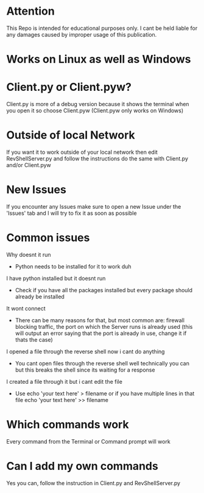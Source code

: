 # Attention
This Repo is intended for educational purposes only. I cant be held liable for any damages 
caused by improper usage of this publication.

# Works on Linux as well as Windows

# Client.py or Client.pyw?
Client.py is more of a debug version because it shows the terminal when you open it so choose Client.pyw (Client.pyw only works on Windows)

# Outside of local Network
If you want it to work outside of your local network then edit RevShellServer.py and follow the instructions do the same with Client.py and/or Client.pyw

# New Issues
If you encounter any Issues make sure to open a new Issue under the 'Issues' tab and I will try to fix it as soon as possible

# Common issues
Why doesnt it run
- Python needs to be installed for it to work duh

I have python installed but it doesnt run
- Check if you have all the packages installed but every package should already be installed

It wont connect
- There can be many reasons for that, but most common are: firewall blocking traffic, the port on which the Server runs is already used (this will output an error saying that the port is already in use, change it if thats the case)

I opened a file through the reverse shell now i cant do anything
- You cant open files through the reverse shell well technically you can but this breaks the shell since its waiting for a response

I created a file through it but i cant edit the file
- Use echo 'your text here' > filename or if you have multiple lines in that file echo 'your text here' >> filename

# Which commands work
Every command from the Terminal or Command prompt will work

# Can I add my own commands
Yes you can, follow the instruction in Client.py and RevShellServer.py
